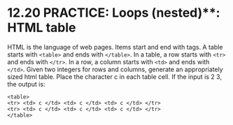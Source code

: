 # 12.20 PRACTICE: Loops (nested)**: HTML table
HTML is the language of web pages. Items start and end with tags. A table starts with `<table>` and ends with `</table>`. In a table, a row starts with `<tr>` and ends with `</tr>`. In a row, a column starts with `<td>` and ends with `</td>`. Given two integers for rows and columns, generate an appropriately sized html table. Place the character c in each table cell. If the input is 2 3, the output is:

```
<table>
<tr> <td> c </td> <td> c </td> <td> c </td> </tr>
<tr> <td> c </td> <td> c </td> <td> c </td> </tr>
</table>
```